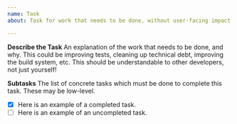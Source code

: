 ```yaml
---
name: Task
about: Task for work that needs to be done, without user-facing impact

---
```


**Describe the Task**
An explanation of the work that needs to be done, and why. This could be improving tests, cleaning up technical debt, improving the build system, etc. This should be understandable to other developers, not just yourself!

**Subtasks**
The list of concrete tasks which must be done to complete this task. These may be low-level.

- [x] Here is an example of a completed task.
- [ ] Here is an example of an uncompleted task.
